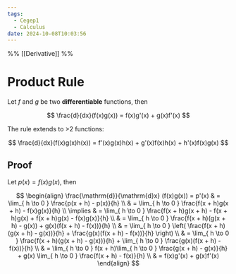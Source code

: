 ```yaml
---
tags:
  - Cegep1
  - Calculus
date: 2024-10-08T10:03:56
---
```


%% [[Derivative]] %%

# Product Rule

Let $f$ and $g$ be two **differentiable** functions, then

$$
\frac{d}{dx}(f(x)g(x)) = f(x)g'(x) + g(x)f'(x)
$$

The rule extends to >2 functions:

$$
\frac{d}{dx}(f(x)g(x)h(x)) = f'(x)g(x)h(x) + g'(x)f(x)h(x) + h'(x)f(x)g(x)
$$

## Proof

Let $p(x) = f(x)g(x)$, then

$$
\begin{align}
\frac{\mathrm{d}}{\mathrm{d}x} (f(x)g(x)) = p'(x) & = \lim_{ h \to 0 } \frac{p(x + h) - p(x)}{h} \\
 & = \lim_{ h \to 0 } \frac{f(x + h)g(x + h) - f(x)g(x)}{h} \\
\implies & = \lim_{ h \to 0 } \frac{f(x + h)g(x + h) - f(x + h)g(x) + f(x + h)g(x) - f(x)g(x)}{h} \\
 & = \lim_{ h \to 0 } \frac{f(x + h)(g(x + h) - g(x)) + g(x)(f(x + h) - f(x))}{h} \\
 & = \lim_{ h \to 0 } \left( \frac{f(x + h)(g(x + h) - g(x))}{h} + \frac{g(x)(f(x + h) - f(x))}{h} \right) \\
 & = \lim_{ h \to 0 } \frac{f(x + h)(g(x + h) - g(x))}{h} + \lim_{ h \to 0 } \frac{g(x)(f(x + h) - f(x))}{h} \\
 & = \lim_{ h \to 0 } f(x + h)\lim_{ h \to 0 } \frac{g(x + h) - g(x)}{h} + g(x) \lim_{ h \to 0 } \frac{f(x + h) - f(x)}{h} \\
 & = f(x)g'(x) + g(x)f'(x)
\end{align}
$$